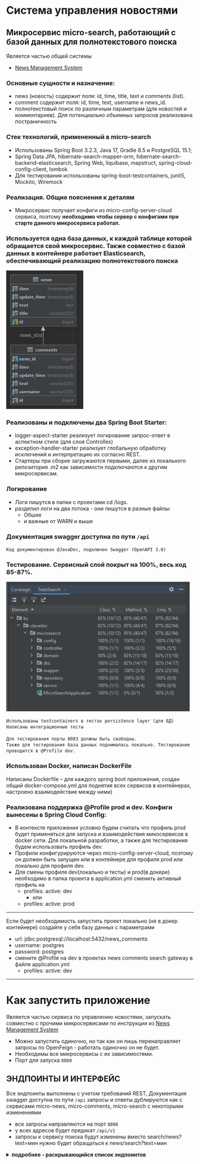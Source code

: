 # Система управления новостями

## Микросервис micro-search, работающий с базой данных для полнотекстового поиска

Является частью общей системы
- [ News Management System](https://github.com/rusakovich-viktar/news-management-system/tree/develop)

### Основные сущности и назначение:

-	news (новость) содержит поля: id, time, title, text и comments (list).
-	comment содержит поля: id, time, text, username и news_id.
 - полнотекстовый поиск по различным параметрам (для новостей и комментариев). Для потенциально объемных запросов реализована постраничность


### Стек технологий, примененный в micro-search

- Использованы Spring Boot 3.2.3, Java 17, Gradle 8.5 и PostgreSQL 15.1;
- Spring Data JPA, hibernate-search-mapper-orm, hibernate-search-backend-elasticsearch, Spring Web, liquibase, mapstruct, spring-cloud-config-client, lombok
- Для тестирования использованы spring-boot-testcontainers, junit5, Mockito, Wiremock

### Реализация. Общие пояснения к деталям

- Микросервис получает конфиги из micro-config-server-cloud сервиса, поэтому **необходимо чтобы сервер с конфигами при
старте данного микросервиса работал.**

### Используется одна база данных, к каждой таблице которой обращается свой микросервис. Также совместно с базой данных в контейнере работает Elasticsearch, обеспечивающий реализацию полнотекстового поиска

![структура](https://github.com/rusakovich-viktar/NMS-resourses/raw/rusakovich-viktar-patch-1/Снимок%20экрана%202024-03-04%20151246.jpg)

### Реализованы и подключены два Spring Boot Starter:


- logger-aspect-starter реализует логирование запрос-ответ в аспектном стиле (для слоя Controlles)
- exception-handler-starter реализует глобальную обработку исключений и интерпретацию их согласно REST.
-    Стартеры при сборке загружаются первыми, далее из локального репозитория .m2 как зависимости подключаются к другим микросервисам.

### Логирование

- Логи пишутся в папки с проектами cd /logs.
- разделил логи на два потока - они пишутся в разные файлы:
  - Обшие
  - и важные от WARN и выше

### Документация swagger доступна по пути `/api`

```
Код документирован @JavaDoc, подключен Swagger (OpenAPI 3.0)
```

### Тестирование. Сервисный слой покрыт на 100%, весь код 85-87%.

![news-coverage](https://github.com/rusakovich-viktar/NMS-resourses/raw/rusakovich-viktar-patch-1/search-coverage.jpg)

    Использованы testcontainers в тестах persistence layer (для БД)
 	Написаны интеграционные тесты

    Для тестирования порты 8083 должны быть свободны.    
    Также для тестирования база данных поднималась локально. Тестирование проводится в @Profile dev.

### Использован Docker, написан DockerFile

Написаны Dockerfile – для каждого spring boot приложения, создан общий docker-compose.yml для поднятия всех сервисов в контейнерах, настроено взаимодействие между ними)

### Реализована поддержка @Profile prod и dev. Конфиги вынесены в Spring Cloud Config:

- В контексте приложения условно будем считать что профиль prod будет применяться для запуска и взаимодействия микосервисов в docker сети.
Для локальной разработки, а также для тестирования будем использовать профиль dev.
- Профили конфигурируются через micro-config-server-cloud, поэтому он должен быть запущен или в контейнере для профиля prod или локально для профиля dev.
- Для смены профиля dev(локально и тесты) и prod(в докере) необходимо в папка проекта в application.yml сменить активный профиль на 
  - profiles: active: dev 
    - или 
  - profiles: active: prod

___
Если будет необходимость запустить проект локально (не в докер контейнере) создайте у себя базу данных
с параметрами
- url: jdbc:postgresql://localhost:5432/news_comments
- username: postgres
- password: postgres
- смените  @Profile на dev в проектах news comments search gateway в файле application.yml 
  - profiles: active: dev
___

# Как запустить приложение

Является частью сервиса по управлению новостями, запускать совместно с прочими микросервисами по инструкции
из [News Management System](https://github.com/rusakovich-viktar/news-management-system/tree/develop)

- Можно запустить одиночно, но так как он лишь перенаправляет запросы по OpenFeign - работать одиночно он не будет.
- Необходимы все микросервисы с их зависимостями.
- Порт для запуска `8080`

## ЭНДПОИНТЫ И ИНТЕРФЕЙС

Все эндпоинты выполнены с учетом требований REST, Документация swagger доступна по пути `/api`
запросы и ответы дублируются как с сервисами micro-news, micro-comments, micro-search с некоторыми изменениями
- все запросы направляются на порт `8080`
- у всех адресов будет предикат `/api/v1`
- запросы к сервису поиска будут изменены вместо search/news?text=мин нужно будет обращаться к news/search?text=мин

<details>
 <summary><strong>
 подробнее - раскрывающийся список эндпоинтов
</strong></summary>

- можно настроить пагинацию в каждом запросе, например, добавив к запросу `?page=0&size=2`, где page номер страницы с 0, а size количество отображаемых новостей на странице  

#### 1. GET запрос на http://localhost:8083/search/news?text={qwerty}, где qwerty = набор символов для поиска в базе данных
будет возвращать список новостей, в названии или тексте которой будет встречен данный набор символов
например,
http://localhost:8083/search/news?text=мин 
вернет 
```
{
    "content": [
        {
            "id": 5,
            "time": "2024-02-29T17:34:51.156603",
            "updateTime": "2024-02-29T17:34:51.156603",
            "title": "ГАИ Минска рассказала, как поменять права по предварительной записи",
            "text": "Замена водительского удостоверения — процедура несложная, но порой..."
        },
        {
            "id": 6,
            "time": "2024-02-29T17:34:51.156603",
            "updateTime": "2024-02-29T17:34:51.156603",
            "title": "Рентгеновский снимок и стройинструменты: вот что пассажиры забывают в минском аэропорту",
            "text": "За 2023 год сотрудники Национального аэропорта Минск нашли ..."
        },
        {
            "id": 17,
            "time": "2024-02-29T17:34:51.156603",
            "updateTime": "2024-02-29T17:34:51.156603",
            "title": "Минсвязи выпустит в обращение конверт с маркой \"Белыничи - культурная столица Беларуси\"",
            "text": "Министерство связи и информатизации 21 ....."
        },
        {
            "id": 18,
            "time": "2024-02-29T17:34:51.156603",
            "updateTime": "2024-02-29T17:34:51.156603",
            "title": "Беларусь существенно обновит свой пассажирский автопарк в 2024 году",
            "text": "Власти каждый год проводят в столице и регионах апгрейд ... Минтранса Андрей Гладкий.\nПо его словам, в 2023 году для организаций транспорта о...."
        },
        {
            "id": 19,
            "time": "2024-02-29T17:34:51.156603",
            "updateTime": "2024-02-29T17:34:51.156603",
            "title": "Рекомендации по применению некоторых требований и методов испытаний ТКП 290-2023",
            "text": "Настоящим информируем органы по оценке соответствия, аккредитованные на проведение ... Министерства энергетики от 29.08...."
        },
        {
            "id": 20,
            "time": "2024-02-29T17:34:51.156603",
            "updateTime": "2024-02-29T17:34:51.156603",
            "title": "Сколько стоила самая дорогая квартира в Минске, проданная в январе",
            "text": "В январе 2024 года самой дорогой из проданных в столице квартир оказалась «трешка», .... Минске продали ещ..."
        }
    ],
    "pageable": {
        "pageNumber": 0,
        "pageSize": 20,
        "sort": [],
        "offset": 0,
        "paged": true,
        "unpaged": false
    },
    "last": true,
    "totalPages": 1,
    "totalElements": 6,
    "first": true,
    "numberOfElements": 6,
    "size": 20,
    "number": 0,
    "sort": [],
    "empty": false
}
```
#### 2. GET запрос на http://localhost:8083/search/comments?text={qwerty}, где qwerty = набор символов для поиска в базе данных
будет возвращать список комментариев, в юзернейме или тексте комментария которых будет встречен данный набор символов
например,
http://localhost:8083/search/comments?text=пер
вернет
```
{
    "content": [
        {
            "id": 1,
            "time": "2024-02-29T17:34:51.185191",
            "updateTime": "2024-02-29T17:34:51.185191",
            "text": "первый",
            "username": "user1",
            "newsId": 1
        },
        {
            "id": 11,
            "time": "2024-02-29T17:34:51.185191",
            "updateTime": "2024-02-29T17:34:51.185191",
            "text": "первый",
            "username": "user1",
            "newsId": 2
        }
    ],
    "pageable": {
        "pageNumber": 0,
        "pageSize": 20,
        "sort": [],
        "offset": 0,
        "paged": true,
        "unpaged": false
    },
    "last": true,
    "totalPages": 1,
    "totalElements": 2,
    "first": true,
    "numberOfElements": 2,
    "size": 20,
    "number": 0,
    "sort": [],
    "empty": false
}
```
</details>